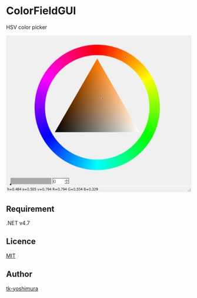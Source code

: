 # ColorFieldGUI
 HSV color picker
 
![HSV color picker](https://github.com/tk-yoshimura/ColorFieldGUI/blob/master/hsv_colorpicker.png)
 
## Requirement
 .NET v4.7

## Licence
[MIT](https://github.com/tk-yoshimura/ColorFieldGUI/blob/master/LICENSE)

## Author

[tk-yoshimura](https://github.com/tk-yoshimura)
